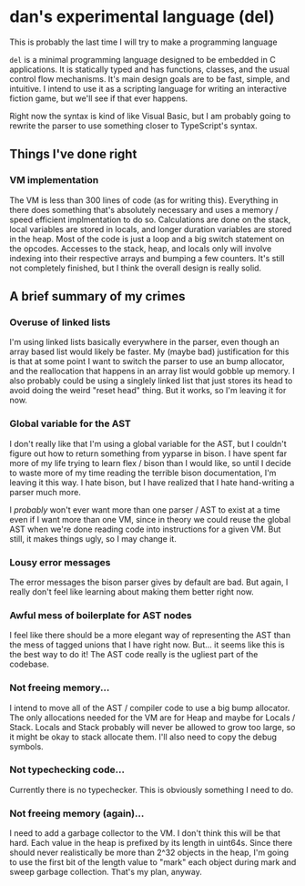 # dan's experimental language (del)
This is probably the last time I will try to make a programming language

`del` is a minimal programming language designed to be embedded in C applications. It is statically typed and has functions, classes, and the usual control flow mechanisms. It's main design goals are to be fast, simple, and intuitive. I intend to use it as a scripting language for writing an interactive fiction game, but we'll see if that ever happens.

Right now the syntax is kind of like Visual Basic, but I am probably going to rewrite the parser to use something closer to TypeScript's syntax.

## Things I've done right

### VM implementation
The VM is less than 300 lines of code (as for writing this). Everything in there does something that's absolutely necessary and uses a memory / speed efficient implmentation to do so. Calculations are done on the stack, local variables are stored in locals, and longer duration variables are stored in the heap. Most of the code is just a loop and a big switch statement on the opcodes. Accesses to the stack, heap, and locals only will involve indexing into their respective arrays and bumping a few counters. It's still not completely finished, but I think the overall design is really solid.

## A brief summary of my crimes

### Overuse of linked lists
I'm using linked lists basically everywhere in the parser, even though an array based list would likely be faster. My (maybe bad) justification for this is that at some point I want to switch the parser to use an bump allocator, and the reallocation that happens in an array list would gobble up memory. I also probably could be using a singlely linked list that just stores its head to avoid doing the weird "reset head" thing. But it works, so I'm leaving it for now.

### Global variable for the AST
I don't really like that I'm using a global variable for the AST, but I couldn't figure out how to return something from yyparse in bison. I have spent far more of my life trying to learn flex / bison than I would like, so until I decide to waste more of my time reading the terrible bison documentation, I'm leaving it this way. I hate bison, but I have realized that I hate hand-writing a parser much more.

I *probably* won't ever want more than one parser / AST to exist at a time even if I want more than one VM, since in theory we could reuse the global AST when we're done reading code into instructions for a given VM. But still, it makes things ugly, so I may change it.

### Lousy error messages
The error messages the bison parser gives by default are bad. But again, I really don't feel like learning about making them better right now.

### Awful mess of boilerplate for AST nodes
I feel like there should be a more elegant way of representing the AST than the mess of tagged unions that I have right now. But... it seems like this is the best way to do it! The AST code really is the ugliest part of the codebase.

### Not freeing memory...
I intend to move all of the AST / compiler code to use a big bump allocator. The only allocations needed for the VM are for Heap and maybe for Locals / Stack. Locals and Stack probably will never be allowed to grow too large, so it might be okay to stack allocate them. I'll also need to copy the debug symbols. 

### Not typechecking code...
Currently there is no typechecker. This is obviously something I need to do.

### Not freeing memory (again)...
I need to add a garbage collector to the VM. I don't think this will be that hard. Each value in the heap is prefixed by its length in uint64s. Since there should never realistically be more than 2^32 objects in the heap, I'm going to use the first bit of the length value to "mark" each object during mark and sweep garbage collection. That's my plan, anyway.

